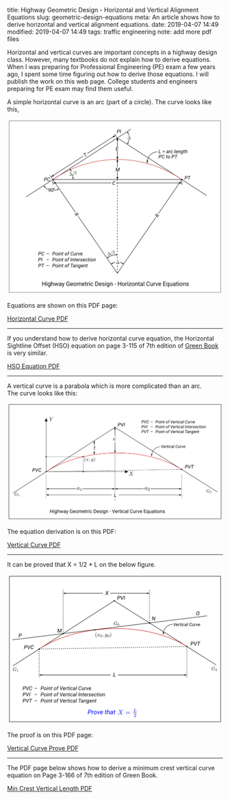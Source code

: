 title: Highway Geometric Design - Horizontal and Vertical Alignment Equations
slug: geometric-design-equations
meta: An article shows how to derive horizontal and vertical alignment equations. 
date: 2019-04-07 14:49
modified: 2019-04-07 14:49
tags: traffic engineering
note: add more pdf files


Horizontal and vertical curves are important concepts in a highway design class. 
However, many textbooks do not explain how to derive  equations.  When I 
was preparing for Professional Engineering (PE) exam a few years ago, I spent
some time figuring out how to derive those equations.  I will publish the 
work on this web page.  College students and engineers preparing for PE exam may 
find them useful. 

A simple horizontal curve is an arc (part of a circle).  The curve looks
like this, 

<div style="max-width:800px">
  <img class="img-fluid" src="/images/geometric-design/img-horizontal-curve.svg" alt="simple horizontal curve"> 
</div>

Equations are shown on this PDF page: 

<a class="btn btn-primary" href="/files/geometric-design/horizontal-curve-letter.pdf" role="button">Horizontal Curve PDF</a>

***

If you understand how to derive horizontal curve equation, the Horizontal Sightline Offset (HSO)
equation on page 3-115 of 7th edition of 
[Green Book](https://store.transportation.org/Item/PublicationDetail?ID=4127) 
is very similar. 

<a class="btn btn-primary" href="/files/geometric-design/HSO-equation.pdf" role="button">HSO Equation PDF</a>

*** 

A vertical curve is a parabola which is more complicated than an arc.  
The curve looks like this:

<div style="max-width:800px">
  <img class="img-fluid" src="/images/geometric-design/img-vertical-curve.svg" alt="simple vertical curve"> 
</div>

The equation derivation is on this PDF: 

<a class="btn btn-primary" href="/files/geometric-design/vertical-curve-letter.pdf" role="button">Vertical Curve PDF</a>

***
 
It can be proved that X = 1/2 * L on the below figure. 

<div style="max-width:800px">
  <img class="img-fluid" src="/images/geometric-design/img-vertical-curve-prove.svg" alt="vertical curve prove"> 
</div>

The proof is on this PDF page: 

<a class="btn btn-primary" href="/files/geometric-design/vertical-curve-prove.pdf" role="button">Vertical Curve Prove PDF</a>

***

The PDF page below shows how to derive a minimum crest vertical curve  equation on Page 3-166 of 7th edition of Green Book.

<a class="btn btn-primary" href="/files/geometric-design/min-crest-vertical-curve.pdf" role="button">Min Crest Vertical Length PDF</a>